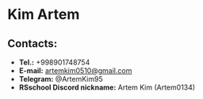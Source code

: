 # **Kim Artem**
## **Contacts:**
* **Tel.:** +998901748754
* **E-mail:** artemkim0510@gmail.com
* **Telegram:** @ArtemKim95
* **RSschool Discord nickname:** Artem Kim (Artem0134)